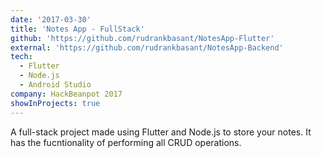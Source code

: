 ```yaml
---
date: '2017-03-30'
title: 'Notes App - FullStack'
github: 'https://github.com/rudrankbasant/NotesApp-Flutter'
external: 'https://github.com/rudrankbasant/NotesApp-Backend'
tech:
  - Flutter
  - Node.js
  - Android Studio
company: HackBeanpot 2017
showInProjects: true
---
```


A full-stack project made using Flutter and Node.js to store your notes. It has the fucntionality of performing all CRUD operations.
